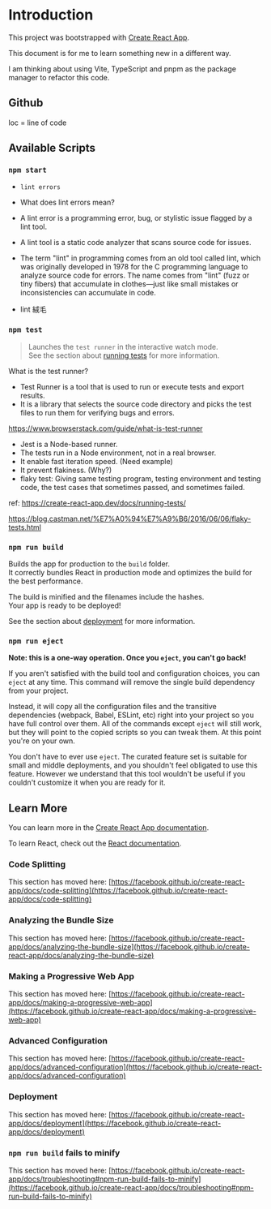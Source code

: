 # Introduction

This project was bootstrapped with [Create React App](https://github.com/facebook/create-react-app).

This document is for me to learn something new in a different way.

I am thinking about using Vite, TypeScript and pnpm as the package manager to refactor this code.

## Github

loc = line of code

## Available Scripts

### `npm start`

- `lint errors`

- What does lint errors mean?

- A lint error is a programming error, bug, or stylistic issue flagged by a lint tool. 

- A lint tool is a static code analyzer that scans source code for issues.

- The term "lint" in programming comes from an old tool called lint, which was originally developed in 1978 for the C programming language to analyze source code for errors. The name comes from "lint" (fuzz or tiny fibers) that accumulate in clothes—just like small mistakes or inconsistencies can accumulate in code.

- lint 絨毛

### `npm test`

> Launches the `test runner` in the interactive watch mode.\
See the section about [running tests](https://facebook.github.io/create-react-app/docs/running-tests) for more information.

What is the test runner?

- Test Runner is a tool that is used to run or execute tests and export results. 
- It is a library that selects the source code directory and picks the test files to run them for verifying bugs and errors.

https://www.browserstack.com/guide/what-is-test-runner

- Jest is a Node-based runner.
- The tests run in a Node environment, not in a real browser.
- It enable fast iteration speed. (Need example)
- It prevent flakiness. (Why?)
- flaky test: Giving same testing program, testing environment and testing code, the test cases that sometimes passed, and sometimes failed.

ref:
https://create-react-app.dev/docs/running-tests/

https://blog.castman.net/%E7%A0%94%E7%A9%B6/2016/06/06/flaky-tests.html

### `npm run build`

Builds the app for production to the `build` folder.\
It correctly bundles React in production mode and optimizes the build for the best performance.

The build is minified and the filenames include the hashes.\
Your app is ready to be deployed!

See the section about [deployment](https://facebook.github.io/create-react-app/docs/deployment) for more information.

### `npm run eject`

**Note: this is a one-way operation. Once you `eject`, you can't go back!**

If you aren't satisfied with the build tool and configuration choices, you can `eject` at any time. This command will remove the single build dependency from your project.

Instead, it will copy all the configuration files and the transitive dependencies (webpack, Babel, ESLint, etc) right into your project so you have full control over them. All of the commands except `eject` will still work, but they will point to the copied scripts so you can tweak them. At this point you're on your own.

You don't have to ever use `eject`. The curated feature set is suitable for small and middle deployments, and you shouldn't feel obligated to use this feature. However we understand that this tool wouldn't be useful if you couldn't customize it when you are ready for it.

## Learn More

You can learn more in the [Create React App documentation](https://facebook.github.io/create-react-app/docs/getting-started).

To learn React, check out the [React documentation](https://reactjs.org/).

### Code Splitting

This section has moved here: [https://facebook.github.io/create-react-app/docs/code-splitting](https://facebook.github.io/create-react-app/docs/code-splitting)

### Analyzing the Bundle Size

This section has moved here: [https://facebook.github.io/create-react-app/docs/analyzing-the-bundle-size](https://facebook.github.io/create-react-app/docs/analyzing-the-bundle-size)

### Making a Progressive Web App

This section has moved here: [https://facebook.github.io/create-react-app/docs/making-a-progressive-web-app](https://facebook.github.io/create-react-app/docs/making-a-progressive-web-app)

### Advanced Configuration

This section has moved here: [https://facebook.github.io/create-react-app/docs/advanced-configuration](https://facebook.github.io/create-react-app/docs/advanced-configuration)

### Deployment

This section has moved here: [https://facebook.github.io/create-react-app/docs/deployment](https://facebook.github.io/create-react-app/docs/deployment)

### `npm run build` fails to minify

This section has moved here: [https://facebook.github.io/create-react-app/docs/troubleshooting#npm-run-build-fails-to-minify](https://facebook.github.io/create-react-app/docs/troubleshooting#npm-run-build-fails-to-minify)
